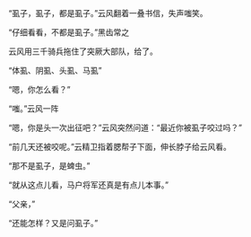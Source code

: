“虱子，虱子，都是虱子。”云风翻着一叠书信，失声嗤笑。

“仔细看看，不都是虱子。”黑齿常之

云风用三千骑兵拖住了突厥大部队，给了。



“体虱、阴虱、头虱、马虱”

“嗯，你怎么看？”

“嗤。”云风一阵

“嗯，你是头一次出征吧？”云风突然问道：“最近你被虱子咬过吗？”

“前几天还被咬呢。”云精卫指着腮帮子下面，伸长脖子给云风看。

“那不是虱子，是蜱虫。”

“就从这点儿看，马户将军还真是有点儿本事。”

“父亲，”

“还能怎样？又是问虱子。”